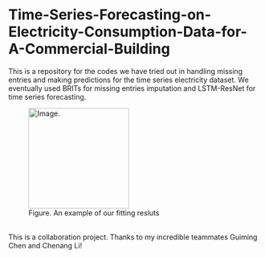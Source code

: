 # Time-Series-Forecasting-on-Electricity-Consumption-Data-for-A-Commercial-Building 

This is a repository for the codes we have tried out in handling missing entries and making predictions for the time series electricity dataset. We eventually used BRITs for missing entries imputation and LSTM-ResNet for time series forecasting. 

<figure>
  <img
  src="https://github.com/LiangSylar/Time-Series-Forecasting-on-Electricity-Consumption-Data-for-A-Commercial-Building/assets/64362092/554f9f46-78f9-4456-9c65-80a8b7b07ad9"
  alt="Image."
  height="200">
  <figcaption>Figure. An example of our fitting resluts</figcaption>
</figure> 
<br>
This is a collaboration project. Thanks to my incredible teammates Guiming Chen and Chenang Li! 
